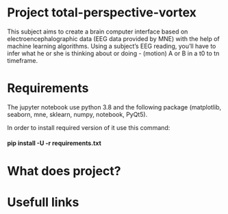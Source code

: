 # Project total-perspective-vortex
This subject aims to create a brain computer interface based on electroencephalographic data (EEG data provided by MNE) with the help of machine learning algorithms. Using a subject’s EEG reading, you’ll have to infer what he or she is thinking about or doing - (motion) A or B in a t0 to tn timeframe.

# Requirements
The jupyter notebook use python 3.8 and the following package (matplotlib, seaborn, mne, sklearn, numpy, notebook, PyQt5).

In order to install required version of it use this command:
#### pip install -U -r requirements.txt

# What does project?

# Usefull links
